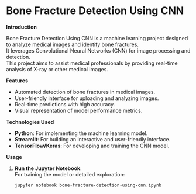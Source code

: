 # Bone Fracture Detection Using CNN

**Introduction**

Bone Fracture Detection Using CNN is a machine learning project designed to analyze medical images and identify bone fractures.  
It leverages Convolutional Neural Networks (CNN) for image processing and detection.  
This project aims to assist medical professionals by providing real-time analysis of X-ray or other medical images.

**Features**

- Automated detection of bone fractures in medical images.
- User-friendly interface for uploading and analyzing images.
- Real-time predictions with high accuracy.
- Visual representation of model performance metrics.

**Technologies Used**

- **Python**: For implementing the machine learning model.
- **Streamlit**: For building an interactive and user-friendly interface.
- **TensorFlow/Keras**: For developing and training the CNN model.

**Usage**

1. **Run the Jupyter Notebook**:  
   For training the model or detailed exploration:  
   ```bash
   jupyter notebook bone-fracture-detection-using-cnn.ipynb


